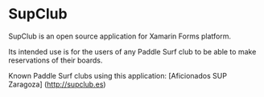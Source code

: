 # SupClub
SupClub is an open source application for Xamarin Forms platform.

Its intended use is for the users of any Paddle Surf club to be able to make reservations of their boards.

Known Paddle Surf clubs using this application:
[Aficionados SUP Zaragoza] (http://supclub.es)


<!--stackedit_data:
eyJoaXN0b3J5IjpbNDA2NTkxNzk5XX0=
-->